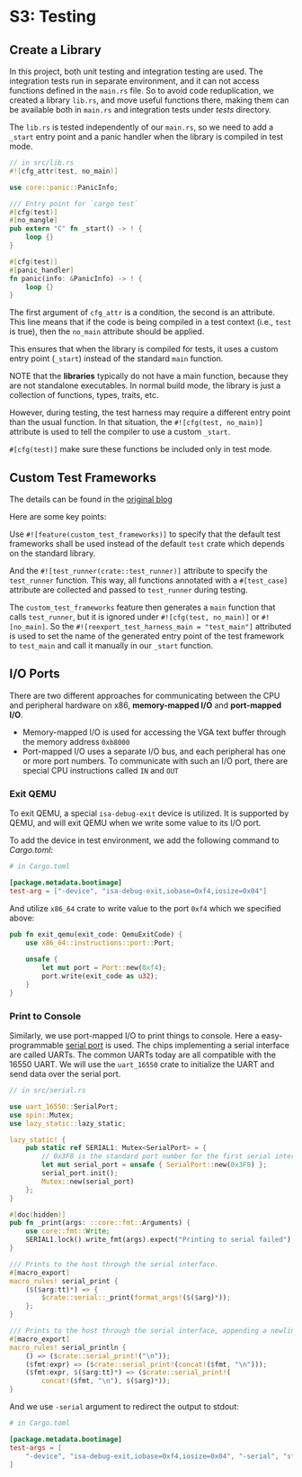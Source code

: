 # S3: Testing

## Create a Library

In this project, both unit testing and integration testing are used. The integration tests run in separate environment, and it can not access functions defined in the `main.rs` file. So to avoid code reduplication, we created a library `lib.rs`, and move useful functions there, making them can be available both in `main.rs` and integration tests under _tests_ directory.

The `lib.rs` is tested independently of our `main.rs`, so we need to add a `_start` entry point and a panic handler when the library is compiled in test mode.

```rust
// in src/lib.rs
#![cfg_attr(test, no_main)]

use core::panic::PanicInfo;

/// Entry point for `cargo test`
#[cfg(test)]
#[no_mangle]
pub extern "C" fn _start() -> ! {
    loop {}
}

#[cfg(test)]
#[panic_handler]
fn panic(info: &PanicInfo) -> ! {
    loop {}
}
```

The first argument of `cfg_attr` is a condition, the second is an attribute. This line means that if the code is being compiled in a test context (i.e., `test` is true), then the `no_main` attribute should be applied.

This ensures that when the library is compiled for tests, it uses a custom entry point (`_start`) instead of the standard `main` function.

NOTE that the **libraries** typically do not have a main function, because they are not standalone executables. In normal build mode, the library is just a collection of functions, types, traits, etc.

However, during testing, the test harness may require a different entry point than the usual function. In that situation, the `#![cfg(test, no_main)]` attribute is used to tell the compiler to use a custom `_start`. 

`#[cfg(test)]` make sure these functions be included only in test mode.

## Custom Test Frameworks

The details can be found in the [original blog](https://os.phil-opp.com/testing/#custom-test-frameworks)

Here are some key points:

Use `#![feature(custom_test_frameworks)]` to specify that the default test frameworks shall be used instead of the default `test` crate which depends on the standard library.

And the `#![test_runner(crate::test_runner)]` attribute to specify the `test_runner` function. This way, all functions annotated with a `#[test_case]` attribute are collected and passed to `test_runner` during testing.

The `custom_test_frameworks` feature then generates a `main` function that calls `test_runner`, but it is ignored under `#![cfg(test, no_main)]` or `#![no_main]`. So the `#![reexport_test_harness_main = "test_main"]` attributed is used to set the name of the generated entry point of the test framework to `test_main` and call it manually in our `_start` function.

## I/O Ports

There are two different approaches for communicating between the CPU and peripheral hardware on x86, **memory-mapped I/O** and **port-mapped I/O**.

- Memory-mapped I/O is used for accessing the VGA text buffer through the memory address `0xb8000`
- Port-mapped I/O uses a separate I/O bus, and each peripheral has one or more port numbers. To communicate with such an I/O port, there are special CPU instructions called `IN` and `OUT`

### Exit QEMU

To exit QEMU, a special `isa-debug-exit` device is utilized. It is supported by QEMU, and will exit QEMU when we write some value to its I/O port.

To add the device in test environment, we add the following command to _Cargo.toml_:

```toml
# in Cargo.toml

[package.metadata.bootimage]
test-arg = ["-device", "isa-debug-exit,iobase=0xf4,iosize=0x04"]
```

And utilize `x86_64` crate to write value to the port `0xf4` which we specified above:

```rust
pub fn exit_qemu(exit_code: QemuExitCode) {
    use x86_64::instructions::port::Port;
    
    unsafe {
        let mut port = Port::new(0xf4);
        port.write(exit_code as u32);
    }
}
```

### Print to Console

Similarly, we use port-mapped I/O to print things to console. Here a easy-programmable [serial port](https://en.wikipedia.org/wiki/Serial_port) is used. The chips implementing a serial interface are called UARTs. The common UARTs today are all compatible with the 16550 UART. We will use the `uart_16550` crate to initialize the UART and send data over the serial port.

```rust
// in src/serial.rs

use uart_16550::SerialPort;
use spin::Mutex;
use lazy_static::lazy_static;

lazy_static! {
    pub static ref SERIAL1: Mutex<SerialPort> = {
        // 0x3F8 is the standard port number for the first serial interface
        let mut serial_port = unsafe { SerialPort::new(0x3F8) };
        serial_port.init();
        Mutex::new(serial_port)
    };
}

#[doc(hidden)]
pub fn _print(args: ::core::fmt::Arguments) {
    use core::fmt::Write;
    SERIAL1.lock().write_fmt(args).expect("Printing to serial failed");
}

/// Prints to the host through the serial interface.
#[macro_export]
macro_rules! serial_print {
    ($($arg:tt)*) => {
        $crate::serial::_print(format_args!($($arg)*));
    };
}

/// Prints to the host through the serial interface, appending a newline.
#[macro_export]
macro_rules! serial_println {
    () => ($crate::serial_print!("\n"));
    ($fmt:expr) => ($crate::serial_print!(concat!($fmt, "\n")));
    ($fmt:expr, $($arg:tt)*) => ($crate::serial_print!(
        concat!($fmt, "\n"), $($arg)*));
}
```

And we use `-serial` argument to redirect the output to stdout:

```toml
# in Cargo.toml

[package.metadata.bootimage]
test-args = [
    "-device", "isa-debug-exit,iobase=0xf4,iosize=0x04", "-serial", "stdio"
]
```
